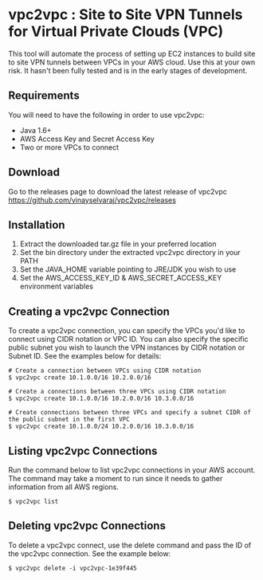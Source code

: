 # vpc2vpc : Site to Site VPN Tunnels for Virtual Private Clouds (VPC)
This tool will automate the process of setting up EC2 instances to build site to site VPN tunnels between VPCs in your AWS cloud.  Use this at your own risk.  It hasn't been fully tested and is in the early stages of development.

## Requirements

You will need to have the following in order to use vpc2vpc:

* Java 1.6+
* AWS Access Key and Secret Access Key
* Two or more VPCs to connect

## Download

Go to the releases page to download the latest release of vpc2vpc
<https://github.com/vinayselvaraj/vpc2vpc/releases>

## Installation

1. Extract the downloaded tar.gz file in your preferred location
2. Set the bin directory under the extracted vpc2vpc directory in your PATH
3. Set the JAVA_HOME variable pointing to JRE/JDK you wish to use
4. Set the AWS\_ACCESS\_KEY\_ID & AWS\_SECRET\_ACCESS\_KEY environment variables

## Creating a vpc2vpc Connection

To create a vpc2vpc connection, you can specify the VPCs you'd like to connect using CIDR notation or VPC ID.  You can also specify the specific public subnet you wish to launch the VPN instances by CIDR notation or Subnet ID.  See the examples below for details:

	# Create a connection between VPCs using CIDR notation
	$ vpc2vpc create 10.1.0.0/16 10.2.0.0/16

	# Create a connections between three VPCs using CIDR notation
	$ vpc2vpc create 10.1.0.0/16 10.2.0.0/16 10.3.0.0/16

	# Create connections between three VPCs and specify a subnet CIDR of the public subnet in the first VPC
	$ vpc2vpc create 10.1.0.0/24 10.2.0.0/16 10.3.0.0/16

## Listing vpc2vpc Connections

Run the command below to list vpc2vpc connections in your AWS account.  The command may take a moment to run since it needs to gather information from all AWS regions.

	$ vpc2vpc list

## Deleting vpc2vpc Connections

To delete a vpc2vpc connect, use the delete command and pass the ID of the vpc2vpc connection.  See the example below:

	$ vpc2vpc delete -i vpc2vpc-1e39f445

